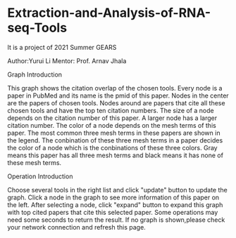 # Extraction-and-Analysis-of-RNA-seq-Tools
It is a project of 2021 Summer GEARS

Author:Yurui Li   Mentor: Prof. Arnav Jhala

Graph Introduction

This graph shows the citation overlap of the chosen tools.
Every node is a paper in PubMed and its name is the pmid of this paper.
Nodes in the center are the papers of chosen tools.
Nodes around are papers that cite all these chosen tools and have the top ten citation numbers.
The size of a node depends on the citation number of this paper. A larger node has a larger citation number.
The color of a node depends on the mesh terms of this paper. The most common three mesh terms in these papers are shown
in the legend. The conbination of these three mesh terms in a paper decides the color of a node which is the conbinations of these 
three colors. Gray means this paper has all three mesh terms and black means it has none of these mesh terms.
        
Operation Introduction

Choose several tools in the right list and click "update" button to update the graph.
Click a node in the graph to see more information of this paper on the left.
After selecting a node, click "expand" button to expand this graph with top cited papers that cite this selected paper.
Some operations may need some seconds to return the result.
If no graph is shown,please check your network connection and refresh this page.

